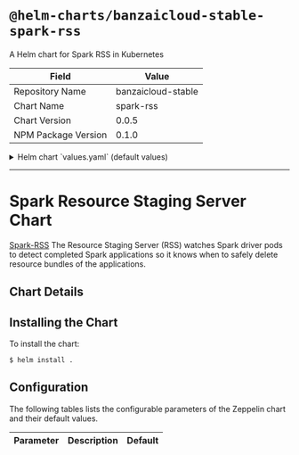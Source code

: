 # `@helm-charts/banzaicloud-stable-spark-rss`

A Helm chart for Spark RSS in Kubernetes

| Field               | Value              |
| ------------------- | ------------------ |
| Repository Name     | banzaicloud-stable |
| Chart Name          | spark-rss          |
| Chart Version       | 0.0.5              |
| NPM Package Version | 0.1.0              |

<details>

<summary>Helm chart `values.yaml` (default values)</summary>

```yaml
# Default values for spark-rss
# This is a YAML-formatted file.
# Declare variables to be passed into your templates.

replicaCount: 1

image:
  repository: banzaicloud/spark-resource-staging-server
  tag: v2.2.1-k8s-1.0.35
  pullPolicy: IfNotPresent

service:
  name: spark-rss
  port: 10000
  internalPort: 10000
  type: ClusterIP

ingress:
  enabled: false
  annotations:
    {}
    #kubernetes.io/ingress.class: traefik
    #ingress.kubernetes.io/ssl-redirect: "false"
  #traefik.frontend.rule.type: PathPrefix
  hosts:
    - '/'
  # - "domain.com/xyz"
  # - "domain.com"
  tls: []
  #  - secretName: chart-example-tls
  #    hosts:
  #      - chart-example.local

## Spark RSS resource requests and limits
## ref: http://kubernetes.io/docs/user-guide/compute-resources/
resources:
  requests:
    cpu: 500m
    memory: 512Mi

  limits:
    cpu: 500m
    memory: 512Mi

tls:
  enabled: false
  name: spark-rss-tls-secret

serviceAccount:
  ## Specifies whether a ServiceAccount should be created
  ##
  create: true
  # The name of the ServiceAccount to use.
  # If not set and create is true, a name is generated using the fullname template
  name:

rbac:
  ## Specifies whether RBAC resources should be created
  ##
  create: true

  role:
    rules: #[]
      - apiGroups:
          - 'extensions'
        resources:
          - 'podsecuritypolicies'
        resourceNames:
          - 'spark-shuffle-service-pod-security-policy'
        verbs:
          - 'use'
      - apiGroups:
          - '' # "" indicates the core API group
        resources:
          - 'pods'
        verbs:
          - 'get'
          - 'list'
          - 'watch'

podSecurityPolicy:
  create: true
```

</details>

---

# Spark Resource Staging Server Chart

[Spark-RSS](https://apache-spark-on-k8s.github.io/userdocs/running-on-kubernetes.html) The Resource Staging Server (RSS) watches Spark driver pods to detect completed Spark applications so it knows when to safely delete resource bundles of the applications.

## Chart Details

## Installing the Chart

To install the chart:

```
$ helm install .
```

## Configuration

The following tables lists the configurable parameters of the Zeppelin chart and their default values.

| Parameter | Description | Default |
| --------- | ----------- | ------- |

